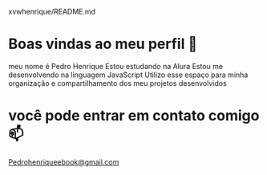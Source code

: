  xvwhenrique/README.md
# Boas vindas ao meu perfil 💙

meu nome é Pedro Henrique
Estou estudando na Alura
Estou me desenvolvendo na linguagem JavaScript
Utilizo esse espaço para minha organização e compartilhamento dos meu projetos desenvolvidos

# você pode entrar em contato comigo 📫
Pedrohenriqueebook@gmail.com
